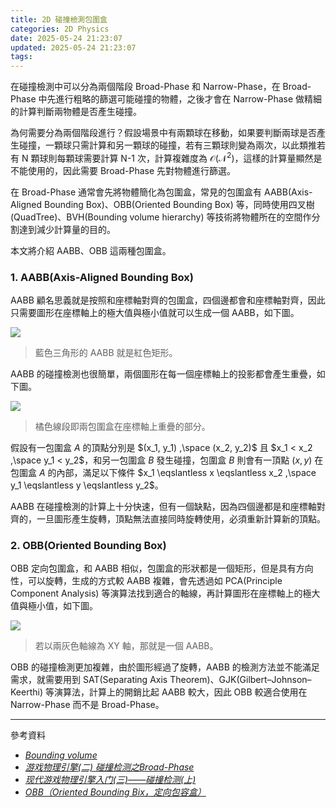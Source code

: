 ```yaml
---
title: 2D 碰撞檢測包圍盒
categories: 2D Physics
date: 2025-05-24 21:23:07
updated: 2025-05-24 21:23:07
tags:
---
```


在碰撞檢測中可以分為兩個階段 Broad-Phase 和 Narrow-Phase，在 Broad-Phase 中先進行粗略的篩選可能碰撞的物體，之後才會在 Narrow-Phase 做精細的計算判斷兩物體是否產生碰撞。

為何需要分為兩個階段進行？假設場景中有兩顆球在移動，如果要判斷兩球是否產生碰撞，一顆球只需計算和另一顆球的碰撞，若有三顆球則變為兩次，以此類推若有 N 顆球則每顆球需要計算 N-1 次，計算複雜度為 $\mathcal{O(N^2)}$，這樣的計算量顯然是不能使用的，因此需要 Broad-Phase 先對物體進行篩選。

在 Broad-Phase 通常會先將物體簡化為包圍盒，常見的包圍盒有 AABB(Axis-Aligned Bounding Box)、OBB(Oriented Bounding Box) 等，同時使用四叉樹(QuadTree)、BVH(Bounding volume hierarchy) 等技術將物體所在的空間作分割達到減少計算量的目的。

本文將介紹 AABB、OBB 這兩種包圍盒。

<!-- more -->
### 1. AABB(Axis-Aligned Bounding Box)
AABB 顧名思義就是按照和座標軸對齊的包圍盒，四個邊都會和座標軸對齊，因此只需要圖形在座標軸上的極大值與極小值就可以生成一個 AABB，如下圖。

![](/blog/images/AABB.jpg)
> 藍色三角形的 AABB 就是紅色矩形。

AABB 的碰撞檢測也很簡單，兩個圖形在每一個座標軸上的投影都會產生重疊，如下圖。

![](/blog/images/AABB-collision.jpg)
> 橘色線段即兩包圍盒在座標軸上重疊的部分。

假設有一包圍盒 $A$ 的頂點分別是 $(x_1, y_1) ,\space (x_2, y_2)$ 且 $x_1 < x_2 ,\space y_1 < y_2$，和另一包圍盒 $B$ 發生碰撞，包圍盒 $B$ 則會有一頂點 $(x, y)$ 在包圍盒 $A$ 的內部，滿足以下條件 $x_1 \eqslantless x \eqslantless x_2 ,\space y_1 \eqslantless y \eqslantless y_2$。

AABB 在碰撞檢測的計算上十分快速，但有一個缺點，因為四個邊都是和座標軸對齊的，一旦圖形產生旋轉，頂點無法直接同時旋轉使用，必須重新計算新的頂點。

### 2. OBB(Oriented Bounding Box)
OBB 定向包圍盒，和 AABB 相似，包圍盒的形狀都是一個矩形，但是具有方向性，可以旋轉，生成的方式較 AABB 複雜，會先透過如 PCA(Principle Component Analysis) 等演算法找到適合的軸線，再計算圖形在座標軸上的極大值與極小值，如下圖。

![](/blog/images/OBB.jpg)
> 若以兩灰色軸線為 XY 軸，那就是一個 AABB。

OBB 的碰撞檢測更加複雜，由於圖形經過了旋轉，AABB 的檢測方法並不能滿足需求，就需要用到 SAT(Separating Axis Theorem)、GJK(Gilbert–Johnson–Keerthi) 等演算法，計算上的開銷比起 AABB 較大，因此 OBB 較適合使用在 Narrow-Phase 而不是 Broad-Phase。

***
參考資料
- *[Bounding volume](https://en.wikipedia.org/wiki/Bounding_volume)*
- *[游戏物理引擎(二) 碰撞检测之Broad-Phase](https://zhuanlan.zhihu.com/p/113415779)*
- *[现代游戏物理引擎入门(三)——碰撞检测(上)](https://zhuanlan.zhihu.com/p/396719279)*
- *[OBB（Oriented Bounding Bix，定向包容盒）](https://zhuanlan.zhihu.com/p/577089574)*

